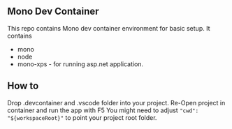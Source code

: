 ## Mono Dev Container
This repo contains Mono dev container environment for basic setup.
It contains
- mono
- node
- mono-xps - for running asp.net application.

## How to
Drop .devcontainer and .vscode folder into your project. Re-Open project in container and run the app with F5
You might need to adjust `"cwd": "${workspaceRoot}"` to point your project root folder.
